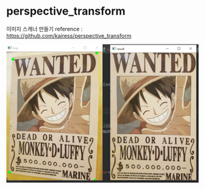 # perspective_transform

이미지 스캐너 만들기
reference : https://github.com/kairess/perspective_transform

![img](./result.PNG)
